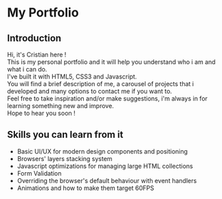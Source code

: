 <h1>My Portfolio</h1>
<h2>Introduction</h2>
<p>Hi,  it's Cristian here !</br>
This is my personal portfolio and it will help you understand who i am and what i can do.</br>
I've built it with HTML5, CSS3 and Javascript.</br>
You will find a brief description of me, a carousel of projects that i developed and many options to contact me if you want to.</br>
Feel free to take inspiration and/or make suggestions, i'm always in for learning something new and improve.</br>
Hope to hear you soon !</p>
<h2>Skills you can learn from it</h2>
<ul>
  <li>Basic UI/UX for modern design components and positioning</li>
  <li>Browsers' layers stacking system</li>
  <li>Javascript optimizations for managing large HTML collections</li>
  <li>Form Validation</li>
  <li>Overriding the browser's default behaviour with event handlers</li>
  <li>Animations and how to make them target 60FPS</li>
</ul>
